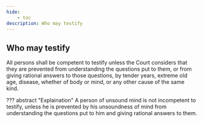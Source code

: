 ```yaml
---
hide:
    - toc
description: Who may testify
---
```


## Who may testify

All persons shall be competent to testify unless the Court considers that they are prevented from understanding the questions put to them, or from giving rational answers to those questions, by tender years, extreme old age, disease, whether of body or mind, or any other cause of the same kind.

??? abstract "Explaination"
    A person of unsound mind is not incompetent to testify, unless he is prevented by his unsoundness of mind from understanding the questions put to him and giving rational answers to them.
